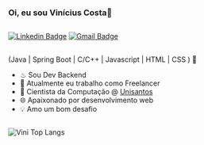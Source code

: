### Oi, eu sou Vinícius Costa👋

##
[![Linkedin Badge](https://img.shields.io/badge/-LinkedIn-6633cc?style=flat-square&logo=Linkedin&logoColor=white&link=https://www.linkedin.com/in/vin%C3%ADcius-costa-425b931b8/)](https://www.linkedin.com/in/vin%C3%ADcius-costa-425b931b8/)
[![Gmail Badge](https://img.shields.io/badge/-vini.p.f.costa@hotmail.com-6633cc?style=flat-square&logo=Gmail&logoColor=white&link=mailto:contato@fernandakipper.com)](mailto:vini.p.f.costa@hotmail.com)
##
(Java | Spring Boot | C/C++ | Javascript | HTML | CSS ) 🚀
- ♨  Sou Dev Backend
- 🔭 Atualmente eu trabalho como Freelancer
- 🌱 Cientista da Computação @ [Unisantos](https://www.unisantos.br/)
- 🌐 Apaixonado por desenvolvimento web
- 💡  Amo um bom desafio

##
![Vini Top Langs](https://github-readme-stats.vercel.app/api/top-langs/?username=vinicosta-p&theme=tokyonight&layout=compact)
